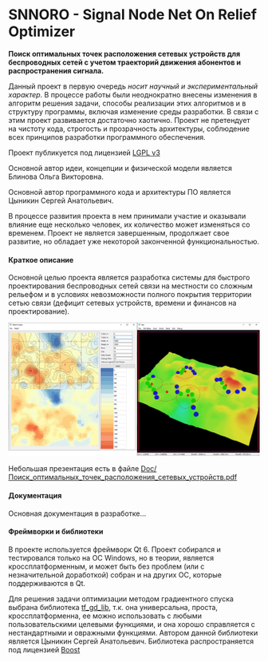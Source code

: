 # SNNORO - Signal Node Net On Relief Optimizer

__Поиск оптимальных точек расположения сетевых устройств для беспроводных сетей с учетом траекторий движения абонентов и распространения сигнала.__

Данный проект в первую очередь *носит научный и экспериментальный характер*. В процессе работы были неоднократно внесены изменения в алгоритм решения задачи, способы реализации этих алгоритмов и в структуру программы, включая изменение среды разработки. В связи с этим проект развивается достаточно хаотично. Проект не претендует на чистоту кода, строгость и прозрачность архитектуры, соблюдение всех принципов разработки программного обеспечения.

Проект публикуется под лицензией [LGPL v3](https://www.gnu.org/licenses/lgpl-3.0.txt)

Основной автор идеи, концепции и физической модели является Блинова Ольга Викторовна.

Основной автор программного кода и архитектуры ПО является Цыникин Сергей Анатольевич.

В процессе развития проекта в нем принимали участие и оказывали влияние еще несколько человек, их количество может изменяться со временем. Проект не является завершенным, продолжает свое развитие, но обладает уже некоторой законченной функциональностью.

#### Краткое описание

Основной целью проекта является разработка системы для быстрого проектирования беспроводных сетей связи на местности со сложным рельефом и в условиях невозможности полного покрытия территории сетью связи (дефицит сетевых устройств, времени и финансов на проектирование).

![Screenshot](https://github.com/znseday/snnoro/blob/master/Doc/Pics/06_small.png)

Небольшая презентация есть в файле [Doc/Поиск_оптимальных_точек_расположения_сетевых_устройств.pdf](https://github.com/znseday/snnoro/blob/master/Doc/Поиск%20оптимальных%20точек%20расположения%20сетевых%20устройств.pdf)

#### Документация


Основная документация в разработке…


#### Фреймворки и библиотеки

В проекте используется фреймворк Qt 6. Проект собирался и тестировался только на ОС Windows, но в теории, является кроссплатформенным, и может быть без проблем (или с незначительной доработкой) собран и на других ОС, которые поддерживаются в Qt.

Для решения задачи оптимизации методом градиентного спуска выбрана библиотека [tf_gd_lib](https://github.com/znseday/tf_gd_lib), т.к. она универсальна, проста, кроссплатформенна, ее можно использовать с любыми пользовательскими целевыми функциями, и она хорошо справляется с нестандартными и овражными функциями. Автором данной библиотеки является Цыникин Сергей Анатольевич. Библиотека распространяется под лицензией [Boost](https://www.boost.org/LICENSE_1_0.txt)

 
